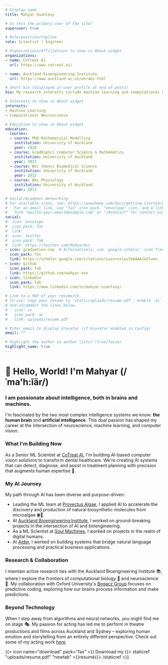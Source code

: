```yaml
---
# Display name
title: Mahyar Osanlouy

# Is this the primary user of the site?
superuser: true

# Role/position/tagline
role: Scientist | Engineer

# Organizations/Affiliations to show in About widget
organizations:
- name: CoTreat AI
  url: https://www.cotreat.ai/

- name: Auckland Bioengineering Institute
  url: https://www.auckland.ac.nz/en/abi.html

# Short bio (displayed in user profile at end of posts)
bio: My research interests include machine learning and computational neuroscience.

# Interests to show in About widget
interests:
- Machine Learning
- Computational Neuroscience

# Education to show in About widget
education:
  courses:
  - course: PhD Mathematical Modelling
    institution: University of Auckland
    year: 2018
  - course: GradDipSci Computer Science & Mathematics
    institution: University of Auckland
    year: 2017
  - course: BSc (Hons) Biomedical Science
    institution: University of Auckland
    year: 2012
  - course: BSc Physiology
    institution: University of Auckland
    year: 2011

# Social/Academic Networking
# For available icons, see: https://wowchemy.com/docs/getting-started/page-builder/#icons
#   For an email link, use "fas" icon pack, "envelope" icon, and a link in the
#   form "mailto:your-email@example.com" or "/#contact" for contact widget.
social:
#- icon: envelope
#  icon_pack: fas
#  link:
#- icon: twitter
#  icon_pack: fab
#  link: https://twitter.com/MahyarOsn
- icon: graduation-cap  # Alternatively, use `google-scholar` icon from `ai` icon pack
  icon_pack: fas
  link: https://scholar.google.com/citations?user=uxlpv5kAAAAJ&hl=en
- icon: github
  icon_pack: fab
  link: https://github.com/mahyar-osn
- icon: linkedin
  icon_pack: fab
  link: https://www.linkedin.com/in/mahyar-osanlouy/

# Link to a PDF of your resume/CV.
# To use: copy your resume to `static/uploads/resume.pdf`, enable `ai` icons in `params.toml`,
# and uncomment the lines below.
# - icon: cv
#   icon_pack: ai
#   link: uploads/resume.pdf

# Enter email to display Gravatar (if Gravatar enabled in Config)
email: ""

# Highlight the author in author lists? (true/false)
highlight_name: true
---
```

# 👋 Hello, World! I'm Mahyar (/ˈma'h:īär/)

### I am passionate about intelligence, both in brains and machines.

I'm fascinated by the two most complex intelligence systems we know: **the human brain** and **artificial intelligence**. This dual passion has shaped my career at the intersection of neuroscience, machine learning, and computer vision.

### What I'm Building Now

As a Senior ML Scientist at <a href="https://www.cotreat.ai/">CoTreat AI</a>, I'm building AI-based computer vision
solutions to transform dental healthcare. We're creating AI systems that can detect, diagnose, and assist in treatment
planning with precision that augments human expertise 🦷.

### My AI Journey

My path through AI has been diverse and purpose-driven:
- Leading the ML team at <a href="https://provectusalgae.com/">Provectus Algae</a>, I applied AI to accelerate the
discovery and production of natural biosynthetic molecules from microalgae 🍀🧬.
- At <a href="https://www.auckland.ac.nz/en/abi.html/">Auckland Bioengineering Institute</a>, I worked on ground-breaking
projects in the intersection of AI and bioengineering.
- As a ML Scientist at <a href="https://www.soulmachines.com/">Soul Machines</a>, I worked on projects in the realm of digital humans.
- At <a href="https://www.aider.ai/">Aider</a>, I worked on building systems that bridge natural language processing and practical business applications.

### Research & Collaboration

I maintain active research ties with the Auckland Bioengineering Institute 📚, where I explore the frontiers of
computational biology 🔬 and neuroscience 🧠. My collaboration with Oxford University's
<a href="https://www.mrcbndu.ox.ac.uk/groups/bogacz-group">Bogacz Group</a> focuses on predictive coding, exploring how 
our brains process information and make predictions.

### Beyond Technology

When I step away from algorithms and neural networks, you might find me on stage 🎭. My passion for acting has led me 
to perform in theatre productions and films across Auckland and Sydney – exploring human emotion and storytelling from 
an entirely different perspective. Check out some of my acting work [here](/acting/).

{{< icon name="download" pack="fas" >}} Download my {{< staticref "uploads/resume.pdf" "newtab" >}}resumé{{< /staticref >}}.

